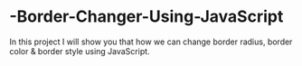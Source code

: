 # -Border-Changer-Using-JavaScript
In this project I will show you that how we can change border radius, border color &amp; border style using JavaScript.
